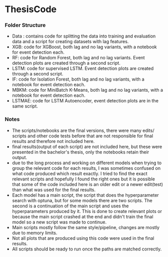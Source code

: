 # ThesisCode

### Folder Structure
- Data : contains code for splitting the data into training and evaluation data and a script for creating datasets with lag features.
- XGB: code for XGBoost, both lag and no lag variants, with a notebook for event detection each.
- RF: code for Random Forest, both lag and no lag variants. Event detection plots are created through a second script.
- LSTM: code for supervised LSTM. Event detection plots are created through a second script.
- IF: code for Isolation Forest, both lag and no lag variants, with a notebook for event detection each.
- MBKM: code for MiniBatch K-Means, both lag and no lag variants, with a notebook for event detection each.
- LSTMAE: code for LSTM Autoencoder, event detection plots are in the same script.

### Notes
- The scripts/notebooks are the final versions, there were many edits/ scripts and other code tests before that are not responsible for final results and therefore not included here.
- final results(output of each script) are not included here, but these were presented in the bachelor's thesis, only the notebooks retain their output.
- due to the long process and working on different models when trying to group the relevant code for each results, I was sometimes confused on what code produced which result exactly. I tried to find the exact relevant scripts and hopefully I found the right ones but it is possible that some of the code included here is an older edit or a newer edit(test) than what was used for the final results.
- Each model has a main script, the script that does the hyperparameter search with optuna, but for some models there are two scripts. The second is a continuation of the main script and uses the hyperparameters produced by it. This is done to create relevant plots or because the main script crashed at the end and didn't train the final model so a new script was made to continue.
- Main scripts mostly follow the same style/pipeline, changes are mostly due to memory limits.
- Not all plots that are produced using this code were used in the final results.
- All scripts should be ready to run once the paths are matched correctly.
